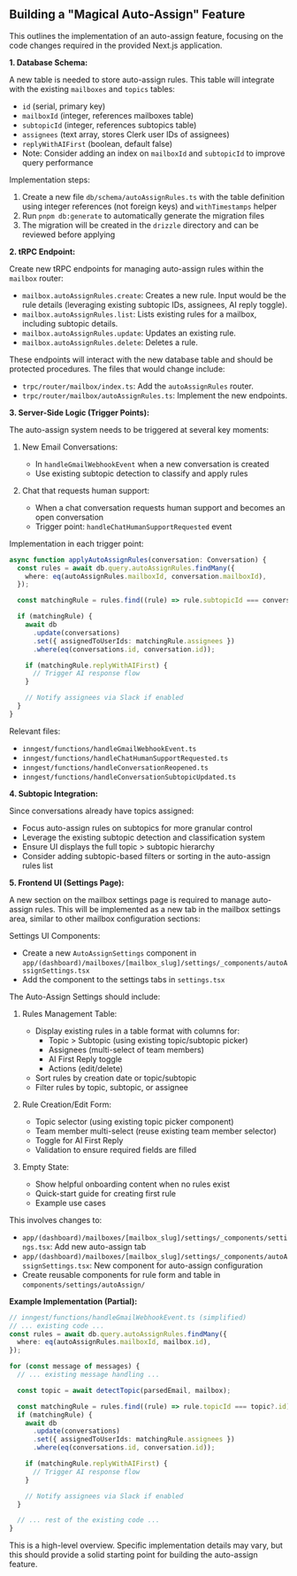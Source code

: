## Building a "Magical Auto-Assign" Feature

This outlines the implementation of an auto-assign feature, focusing on the code changes required in the provided Next.js application.

**1. Database Schema:**

A new table is needed to store auto-assign rules. This table will integrate with the existing `mailboxes` and `topics` tables:

- `id` (serial, primary key)
- `mailboxId` (integer, references mailboxes table)
- `subtopicId` (integer, references subtopics table)
- `assignees` (text array, stores Clerk user IDs of assignees)
- `replyWithAIFirst` (boolean, default false)
- Note: Consider adding an index on `mailboxId` and `subtopicId` to improve query performance

Implementation steps:

1. Create a new file `db/schema/autoAssignRules.ts` with the table definition using integer references (not foreign keys) and `withTimestamps` helper
2. Run `pnpm db:generate` to automatically generate the migration files
3. The migration will be created in the `drizzle` directory and can be reviewed before applying

**2. tRPC Endpoint:**

Create new tRPC endpoints for managing auto-assign rules within the `mailbox` router:

- `mailbox.autoAssignRules.create`: Creates a new rule. Input would be the rule details (leveraging existing subtopic IDs, assignees, AI reply toggle).
- `mailbox.autoAssignRules.list`: Lists existing rules for a mailbox, including subtopic details.
- `mailbox.autoAssignRules.update`: Updates an existing rule.
- `mailbox.autoAssignRules.delete`: Deletes a rule.

These endpoints will interact with the new database table and should be protected procedures. The files that would change include:

- `trpc/router/mailbox/index.ts`: Add the `autoAssignRules` router.
- `trpc/router/mailbox/autoAssignRules.ts`: Implement the new endpoints.

**3. Server-Side Logic (Trigger Points):**

The auto-assign system needs to be triggered at several key moments:

1. New Email Conversations:

   - In `handleGmailWebhookEvent` when a new conversation is created
   - Use existing subtopic detection to classify and apply rules

2. Chat that requests human support:
   - When a chat conversation requests human support and becomes an open conversation
   - Trigger point: `handleChatHumanSupportRequested` event

Implementation in each trigger point:

```typescript
async function applyAutoAssignRules(conversation: Conversation) {
  const rules = await db.query.autoAssignRules.findMany({
    where: eq(autoAssignRules.mailboxId, conversation.mailboxId),
  });

  const matchingRule = rules.find((rule) => rule.subtopicId === conversation.subtopicId);

  if (matchingRule) {
    await db
      .update(conversations)
      .set({ assignedToUserIds: matchingRule.assignees })
      .where(eq(conversations.id, conversation.id));

    if (matchingRule.replyWithAIFirst) {
      // Trigger AI response flow
    }

    // Notify assignees via Slack if enabled
  }
}
```

Relevant files:

- `inngest/functions/handleGmailWebhookEvent.ts`
- `inngest/functions/handleChatHumanSupportRequested.ts`
- `inngest/functions/handleConversationReopened.ts`
- `inngest/functions/handleConversationSubtopicUpdated.ts`

**4. Subtopic Integration:**

Since conversations already have topics assigned:

- Focus auto-assign rules on subtopics for more granular control
- Leverage the existing subtopic detection and classification system
- Ensure UI displays the full topic > subtopic hierarchy
- Consider adding subtopic-based filters or sorting in the auto-assign rules list

**5. Frontend UI (Settings Page):**

A new section on the mailbox settings page is required to manage auto-assign rules. This will be implemented as a new tab in the mailbox settings area, similar to other mailbox configuration sections:

Settings UI Components:

- Create a new `AutoAssignSettings` component in `app/(dashboard)/mailboxes/[mailbox_slug]/settings/_components/autoAssignSettings.tsx`
- Add the component to the settings tabs in `settings.tsx`

The Auto-Assign Settings should include:

1. Rules Management Table:

   - Display existing rules in a table format with columns for:
     - Topic > Subtopic (using existing topic/subtopic picker)
     - Assignees (multi-select of team members)
     - AI First Reply toggle
     - Actions (edit/delete)
   - Sort rules by creation date or topic/subtopic
   - Filter rules by topic, subtopic, or assignee

2. Rule Creation/Edit Form:

   - Topic selector (using existing topic picker component)
   - Team member multi-select (reuse existing team member selector)
   - Toggle for AI First Reply
   - Validation to ensure required fields are filled

3. Empty State:
   - Show helpful onboarding content when no rules exist
   - Quick-start guide for creating first rule
   - Example use cases

This involves changes to:

- `app/(dashboard)/mailboxes/[mailbox_slug]/settings/_components/settings.tsx`: Add new auto-assign tab
- `app/(dashboard)/mailboxes/[mailbox_slug]/settings/_components/autoAssignSettings.tsx`: New component for auto-assign configuration
- Create reusable components for rule form and table in `components/settings/autoAssign/`

**Example Implementation (Partial):**

```typescript
// inngest/functions/handleGmailWebhookEvent.ts (simplified)
// ... existing code ...
const rules = await db.query.autoAssignRules.findMany({
  where: eq(autoAssignRules.mailboxId, mailbox.id),
});

for (const message of messages) {
  // ... existing message handling ...

  const topic = await detectTopic(parsedEmail, mailbox);

  const matchingRule = rules.find((rule) => rule.topicId === topic?.id);
  if (matchingRule) {
    await db
      .update(conversations)
      .set({ assignedToUserIds: matchingRule.assignees })
      .where(eq(conversations.id, conversation.id));

    if (matchingRule.replyWithAIFirst) {
      // Trigger AI response flow
    }

    // Notify assignees via Slack if enabled
  }

  // ... rest of the existing code ...
}
```

This is a high-level overview. Specific implementation details may vary, but this should provide a solid starting point for building the auto-assign feature.
